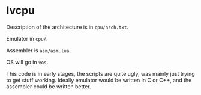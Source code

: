 lvcpu
=====

Description of the architecture is in `cpu/arch.txt`.

Emulator in `cpu/`.

Assembler is `asm/asm.lua`.

OS will go in `vos`.

This code is in early stages, the scripts are quite ugly, was mainly just trying to get stuff working.
Ideally emulator would be written in C or C++, and the assembler could be written better.
